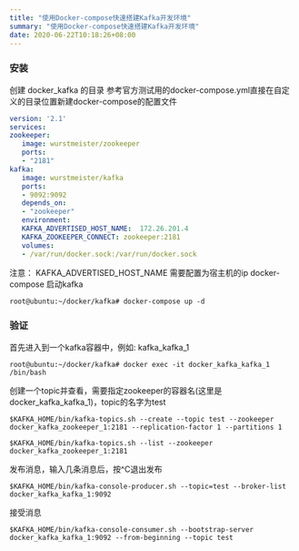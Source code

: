 ```yaml
---
title: "使用Docker-compose快速搭建Kafka开发环境"
summary: "使用Docker-compose快速搭建Kafka开发环境"
date: 2020-06-22T10:18:26+08:00
---
```


### 安装
创建 docker_kafka 的目录
参考官方测试用的docker-compose.yml直接在自定义的目录位置新建docker-compose的配置文件

```yaml
version: '2.1'
services:
zookeeper:
   image: wurstmeister/zookeeper
   ports:
   - "2181"
kafka:
   image: wurstmeister/kafka
   ports:
   - 9092:9092
   depends_on:
   - "zookeeper"
   environment:
   KAFKA_ADVERTISED_HOST_NAME:  172.26.201.4
   KAFKA_ZOOKEEPER_CONNECT: zookeeper:2181
   volumes:
   - /var/run/docker.sock:/var/run/docker.sock
```

注意： KAFKA_ADVERTISED_HOST_NAME 需要配置为宿主机的ip
docker-compose 启动kafka

```shell
root@ubuntu:~/docker/kafka# docker-compose up -d
```

###  验证
首先进入到一个kafka容器中，例如: kafka_kafka_1
```shell
root@ubuntu:~/docker/kafka# docker exec -it docker_kafka_kafka_1 /bin/bash
```

创建一个topic并查看，需要指定zookeeper的容器名(这里是docker_kafka_kafka_1)，topic的名字为test

```shell
$KAFKA_HOME/bin/kafka-topics.sh --create --topic test --zookeeper docker_kafka_zookeeper_1:2181 --replication-factor 1 --partitions 1

$KAFKA_HOME/bin/kafka-topics.sh --list --zookeeper docker_kafka_zookeeper_1:2181 
```

发布消息，输入几条消息后，按^C退出发布

```shell
$KAFKA_HOME/bin/kafka-console-producer.sh --topic=test --broker-list docker_kafka_kafka_1:9092
```

接受消息

```shell
$KAFKA_HOME/bin/kafka-console-consumer.sh --bootstrap-server docker_kafka_kafka_1:9092 --from-beginning --topic test
```




